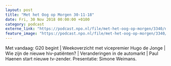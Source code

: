 ```yaml
---
layout: post
title: "Met het Oog op Morgen 30-11-18"
date: Fri, 30 Nov 2018 00:00:00 +0100
category: podcast
externe_link: "https://podcast.npo.nl/file/met-het-oog-op-morgen/3340/nporadio1_met-het-oog-op-morgen_20181130_met-het-oog-op-morgen-30-11-18.mp3"
feature_image: "https://podcast.npo.nl/file/met-het-oog-op-morgen/3340/nporadio1_met-het-oog-op-morgen_20181130_met-het-oog-op-morgen-30-11-18.mp3"
---
```


Met vandaag: G20 begint | Weekoverzicht met vicepremier Hugo de Jonge | Wie zijn de nieuwe hiv-patiënten? | Veranderingen in de automarkt | Paul Haenen start nieuwe tv-zender. Presentatie: Simone Weimans.
